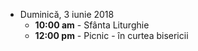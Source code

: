 
* <label>Duminică, 3 iunie 2018</label>
  * **10:00 am** - Sfânta Liturghie
  * **12:00 pm** - Picnic - în curtea bisericii